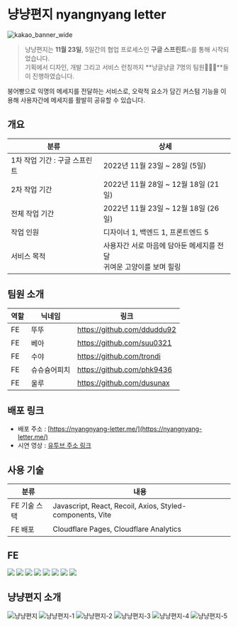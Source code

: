 # 냥냥편지 nyangnyang letter
![kakao_banner_wide](https://user-images.githubusercontent.com/94776135/208303174-e2ec036a-c386-4658-b9ef-f32d6d3e4285.png)

> 냥냥편지는 **11월 23일**, 5일간의 협업 프로세스인 **구글 스프린트**🔥를 통해 시작되었습니다.<br/>
기획에서 디자인, 개발 그리고 서비스 런칭까지 **냥글냥글 7명의 팀원👨‍👩‍👦**들이 진행하였습니다.

붕어빵으로 익명의 메세지를 전달하는 서비스로, 오락적 요소가 담긴 커스텀 기능을 이용해
사용자간에 메세지를 활발히 공유할 수 있습니다.
> 

## **개요**

| 분류 | 상세 |
| --- | --- |
| 1차 작업 기간 : 구글 스프린트 | 2022년 11월 23일 ~ 28일 (5일) |
| 2차 작업 기간 | 2022년 11월 28일 ~ 12월 18일 (21일) |
| 전체 작업 기간 | 2022년 11월 23일 ~ 12월 18일 (26일) |
| 작업 인원 | 디자이너 1, 백엔드 1, 프론트엔드 5 |
| 서비스 목적 | 사용자간 서로 마음에 담아둔 메세지를 전달 <br> 귀여운 고양이를 보며 힐링 |

## **팀원 소개**

| 역할 | 닉네임 | 링크 |
| --- | --- | --- |
| FE | 뚜뚜 | https://github.com/dduddu92 |
| FE | 베아 | https://github.com/suu0321 |
| FE | 수야 | https://github.com/trondi |
| FE | 슈슈슝어피치 | https://github.com/phk9436 |
| FE | 울루 | https://github.com/dusunax |


## 배포 링크

- 배포 주소 : [https://nyangnyang-letter.me/](https://nyangnyang-letter.me/)
- 시연 영상 : [유투브 주소 링크](https://www.youtube.com/watch?v=CaybAzvcRGo)

## 사용 기술

| 분류 | 내용 |
| --- | --- |
| FE 기술 스택 | Javascript, React, Recoil, Axios, Styled-components, Vite |
| FE 배포 | Cloudflare Pages, Cloudflare Analytics |

## FE

<img src="https://img.shields.io/badge/CSS3-1572B6?style=flat-square&logo=CSS3&logoColor=white"/> <img src="https://img.shields.io/badge/JavaScript-F7DF1E?style=flat-square&logo=JavaScript&logoColor=white"/> <img src="https://img.shields.io/badge/React-61DAFB?style=flat-square&logo=React&logoColor=white"/> <img src="https://img.shields.io/badge/Vite-646CFF?style=flat-square&logo=Vite&logoColor=white"/></a> <img src="https://img.shields.io/badge/styled-components-DB7093?style=flat-square&logo=styled-components&logoColor=white"/></a> <img src="https://img.shields.io/badge/Axios-CB3837?style=flat-square&logo=npm&logoColor=white"/></a> <img src="https://img.shields.io/badge/Cloudflare Analytics-CB3837?style=flat-square&logo=npm&logoColor=white"/></a> <img src="https://img.shields.io/badge/Cloudflare Pages-CB3837?style=flat-square&logo=npm&logoColor=white"/></a>

## 냥냥편지 소개

![냥냥편지](https://user-images.githubusercontent.com/94776135/208303113-08879e53-f8d1-4674-a557-8214ad83c8df.png)
![냥냥편지-1](https://user-images.githubusercontent.com/94776135/208303145-8baeaaaf-aee2-4496-9f30-0bc02b2ce496.png)
![냥냥편지-2](https://user-images.githubusercontent.com/94776135/208303148-a4116390-090d-4cd0-b1c1-6fbae4fef293.png)
![냥냥편지-3](https://user-images.githubusercontent.com/94776135/208303156-dbcc0bf8-2f67-42dd-8822-c9c8c0b76903.png)
![냥냥편지-4](https://user-images.githubusercontent.com/94776135/208303162-36171738-f95b-4b08-9912-ec8c0577d0cb.png)
![냥냥편지-5](https://user-images.githubusercontent.com/94776135/208303163-d8fb6ef9-a621-4dc6-961b-477ebbc936e5.png)
